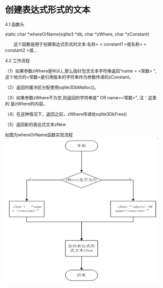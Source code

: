 # 创建表达式形式的文本
4.1  函数头

static char *whereOrName(sqlite3 *db, char *zWhere, char *zConstant)

&nbsp;&nbsp;&nbsp;&nbsp;&nbsp;&nbsp;&nbsp;这个函数是用于创建表达式形式的文本:名称= < constant1 >或名称= < constant2 >或…

4.2 工作流程

（1）如果参数zWhere是NULL,那么指针包含文本字符串返回“name = <常数> ",
这个地方的<常数>是引用版本的字符串作为参数传递的zConstant。

（2）返回的缓冲区分配使用sqlite3DbMalloc()。

（3）如果参数zWhere不为空,则返回的字符串是"<where> OR name=<常数>",
注：这里的<where> 是zWhere的内容。

（4）在这种情况下，返回之前，zWhere传递给sqlite3DbFree()

（5）返回新的表达式文本zNew

如图为whereOrName函数实现流程
<img src='whereOrName函数.jpg'>
